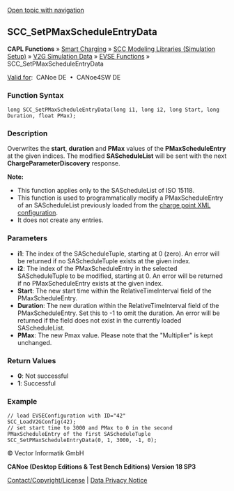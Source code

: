 [Open topic with navigation](../../../../../CANoeDEFamily.htm#Topics/CAPLFunctions/SmartCharging/Functions/CAPLfunctionSCCSetPMaxScheduleEntryData.md)

## SCC_SetPMaxScheduleEntryData

**CAPL Functions** » [Smart Charging](../CAPLFunctionsSmartChargingOverview.md) » [SCC Modeling Libraries (Simulation Setup)](../CAPLFunctionsSmartChargingOverview.md#BMNodeayerDLL) » [V2G Simulation Data](../CAPLFunctionsSmartChargingOverview.md#V2GSimDataWrite) » [EVSE Functions](../CAPLFunctionsSmartChargingOverview.md#V2GSimDataWrite) » SCC_SetPMaxScheduleEntryData

[Valid for](../../../Shared/FeatureAvailability.md):  CANoe DE  •  CANoe4SW DE

### Function Syntax

```plaintext
long SCC_SetPMaxScheduleEntryData(long i1, long i2, long Start, long Duration, float PMax);
```

### Description

Overwrites the **start**, **duration** and **PMax** values of the **PMaxScheduleEntry** at the given indices. The modified **SAScheduleList** will be sent with the next **ChargeParameterDiscovery** response.

**Note:**

- This function applies only to the SAScheduleList of ISO 15118.
- This function is used to programmatically modify a PMaxScheduleEntry of an SAScheduleList previously loaded from the [charge point XML configuration](../../../CANoeCANalyzer/SmartCharging/SCProcedures/SCConfigurationChargePointSCCNodes.md).
- It does not create any entries.

### Parameters

- **i1**: The index of the SAScheduleTuple, starting at 0 (zero). An error will be returned if no SAScheduleTuple exists at the given index.
- **i2**: The index of the PMaxScheduleEntry in the selected SAScheduleTuple to be modified, starting at 0. An error will be returned if no PMaxScheduleEntry exists at the given index.
- **Start**: The new start time within the RelativeTimeInterval field of the PMaxScheduleEntry.
- **Duration**: The new duration within the RelativeTimeInterval field of the PMaxScheduleEntry. Set this to -1 to omit the duration. An error will be returned if the field does not exist in the currently loaded SAScheduleList.
- **PMax**: The new Pmax value. Please note that the "Multiplier" is kept unchanged.

### Return Values

- **0**: Not successful
- **1**: Successful

### Example

```plaintext
// load EVSEConfiguration with ID="42"
SCC_LoadV2GConfig(42);
// set start time to 3000 and PMax to 0 in the second PMaxScheduleEntry of the first SAScheduleTuple
SCC_SetPMaxScheduleEntryData(0, 1, 3000, -1, 0);
```

© Vector Informatik GmbH

**CANoe (Desktop Editions & Test Bench Editions) Version 18 SP3**

[Contact/Copyright/License](../../../Shared/ContactCopyrightLicense.md) | [Data Privacy Notice](https://www.vector.com/int/en/company/get-info/privacy-policy/)